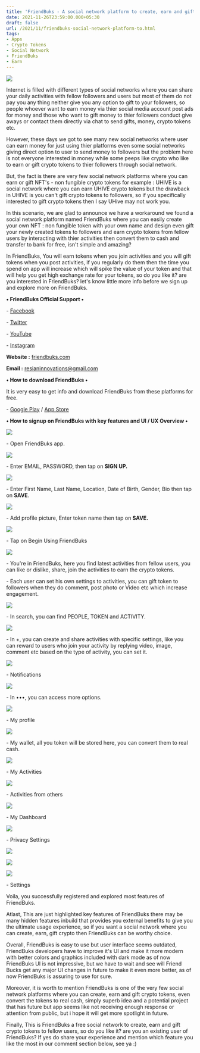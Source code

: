 ```yaml
---
title: 'FriendBuks - A social network platform to create, earn and gift crypto tokens for free.'
date: 2021-11-26T23:59:00.000+05:30
draft: false
url: /2021/11/friendbuks-social-network-platform-to.html
tags: 
- Apps
- Crypto Tokens
- Social Network
- FriendBuks
- Earn
---
```


 [![](https://lh3.googleusercontent.com/-ns2Zj1VCMKU/YaE71n9zyBI/AAAAAAAAHik/NwR8gcWUGcc7KSt-6K75JeMFo1u59_rEwCLcBGAsYHQ/s1600/1637956564262263-0.png)](https://lh3.googleusercontent.com/-ns2Zj1VCMKU/YaE71n9zyBI/AAAAAAAAHik/NwR8gcWUGcc7KSt-6K75JeMFo1u59_rEwCLcBGAsYHQ/s1600/1637956564262263-0.png) 

  

Internet is filled with different types of social networks where you can share your daily activities with fellow followers and users but most of them do not pay you any thing neither give you any option to gift to your followers, so people whoever want to earn money via thier social media account post ads for money and those who want to gift money to thier followers conduct give aways or contact them directly via chat to send gifts, money, crypto tokens etc.

  

However, these days we got to see many new social networks where user can earn money for just using thier platforms even some social networks giving direct option to user to send money to followers but the problem here is not everyone interested in money while some peeps like crypto who like to earn or gift crypto tokens to thier followers through social network.

  

But, the fact is there are very few social network platforms where you can earn or gift NFT's - non fungible crypto tokens for example : UHIVE is a social network where you can earn UHIVE crypto tokens but the drawback in UHIVE is you can't gift crypto tokens to followers, so if you specifically interested to gift crypto tokens then I say UHive may not work you. 

  

In this scenario, we are glad to announce we have a workaround we found a social network platform named FriendBuks where you can easily create your own NFT : non fungible token with your own name and design even gift your newly created tokens to followers and earn crypto tokens from fellow users by interacting with thier activities then convert them to cash and transfer to bank for free, isn't simple and amazing?

  

In FriendBuks, You will earn tokens when you join activities and you will gift tokens when you post activities, if you regularly do them then the time you spend on app will increase which will spike the value of your token and that will help you get high exchange rate for your tokens, so do you like it? are you interested in FriendBuks? let's know little more info before we sign up and explore more on FriendBuks.

  

**• FriendBuks Official Support •**

\- [Facebook](https://www.facebook.com/FriendBuks/)

\- [Twitter](https://twitter.com/FriendBuks)

\- [YouTube](https://www.youtube.com/channel/UCH4-n6dTjoxRcYy_vhNBdjQ/featured?view_as=subscriber)

\- [Instagram](https://www.instagram.com/friendbuks/)

**Website :** [friendbuks.com](http://friendbuks.com)

**Email :** [resianinnovations@gmail.com](mailto:resianinnovations@gmail.com)

**• How to download FriendBuks •**

It is very easy to get info and download FriendBuks from these platforms for free.

  

\- [Google Play](https://play.google.com/store/apps/details?id=com.resianinnovations.friendbuks.droid.friendbuks_droid) / [App Store](https://itunes.apple.com/us/app/friendbuks/id1334720320)

**• How to signup on FriendBuks with key features and UI / UX Overview •**

 **[![](https://lh3.googleusercontent.com/-Z_0260qfOuA/YaE7034D05I/AAAAAAAAHig/EfnyVwQT8P0FBUttmkYnvWiSYV1CBN4cgCLcBGAsYHQ/s1600/1637956560832473-1.png)](https://lh3.googleusercontent.com/-Z_0260qfOuA/YaE7034D05I/AAAAAAAAHig/EfnyVwQT8P0FBUttmkYnvWiSYV1CBN4cgCLcBGAsYHQ/s1600/1637956560832473-1.png)** 

\- Open FriendBuks app.

  

 [![](https://lh3.googleusercontent.com/-6KmDUHHu-Ao/YaE70LZdUUI/AAAAAAAAHic/Ujnje6_NBTQbYuGP4hByllKISfWYQ5IWQCLcBGAsYHQ/s1600/1637956557634388-2.png)](https://lh3.googleusercontent.com/-6KmDUHHu-Ao/YaE70LZdUUI/AAAAAAAAHic/Ujnje6_NBTQbYuGP4hByllKISfWYQ5IWQCLcBGAsYHQ/s1600/1637956557634388-2.png) 

  

\- Enter EMAIL, PASSWORD, then tap on **SIGN UP.**

 **[![](https://lh3.googleusercontent.com/-GODGxQeTt50/YaE7zRNRJuI/AAAAAAAAHiY/atqt4t1e6AM-NZ9CsIDDkrVE9WHjSgEhACLcBGAsYHQ/s1600/1637956554188477-3.png)](https://lh3.googleusercontent.com/-GODGxQeTt50/YaE7zRNRJuI/AAAAAAAAHiY/atqt4t1e6AM-NZ9CsIDDkrVE9WHjSgEhACLcBGAsYHQ/s1600/1637956554188477-3.png)** 

\- Enter First Name, Last Name, Location, Date of Birth, Gender, Bio then tap on **SAVE**.

  

 [![](https://lh3.googleusercontent.com/-XFSsTIi6_P0/YaE7ybcj2zI/AAAAAAAAHiU/VZ09JkbU83YBdb73FUHGIXsU3fNnxH_KgCLcBGAsYHQ/s1600/1637956551036391-4.png)](https://lh3.googleusercontent.com/-XFSsTIi6_P0/YaE7ybcj2zI/AAAAAAAAHiU/VZ09JkbU83YBdb73FUHGIXsU3fNnxH_KgCLcBGAsYHQ/s1600/1637956551036391-4.png) 

  

\- Add profile picture, Enter token name then tap on **SAVE.**

 **[![](https://lh3.googleusercontent.com/-XaIvYWQRAUg/YaE7xn_CKYI/AAAAAAAAHiQ/3luj828FaUEOv4osjxDMeBglIMCKToW4wCLcBGAsYHQ/s1600/1637956547895963-5.png)](https://lh3.googleusercontent.com/-XaIvYWQRAUg/YaE7xn_CKYI/AAAAAAAAHiQ/3luj828FaUEOv4osjxDMeBglIMCKToW4wCLcBGAsYHQ/s1600/1637956547895963-5.png)** 

  

\- Tap on Begin Using FriendBuks

  

 [![](https://lh3.googleusercontent.com/-YHM_L6tnG-s/YaE7w95mCVI/AAAAAAAAHiM/ZldpTEEISGMZHzXhI5k-fmvDhR2RRS_KwCLcBGAsYHQ/s1600/1637956544700636-6.png)](https://lh3.googleusercontent.com/-YHM_L6tnG-s/YaE7w95mCVI/AAAAAAAAHiM/ZldpTEEISGMZHzXhI5k-fmvDhR2RRS_KwCLcBGAsYHQ/s1600/1637956544700636-6.png) 

  

\- You're in FriendBuks, here you find latest activities from fellow users, you can like or dislike, share, join the activities to earn the crypto tokens.

  

\- Each user can set his own settings to activities, you can gift token to followers when they do comment, post photo or Video etc which increase engagement.

  

 [![](https://lh3.googleusercontent.com/-2nj8Nt-AZ8M/YaE7wCI9HQI/AAAAAAAAHiI/HB7mj3tC16QOe97rqmhvEQ2HelZlaxZGgCLcBGAsYHQ/s1600/1637956541750194-7.png)](https://lh3.googleusercontent.com/-2nj8Nt-AZ8M/YaE7wCI9HQI/AAAAAAAAHiI/HB7mj3tC16QOe97rqmhvEQ2HelZlaxZGgCLcBGAsYHQ/s1600/1637956541750194-7.png) 

  

\- In search, you can find PEOPLE, TOKEN and ACTIVITY.

  

 [![](https://lh3.googleusercontent.com/-HTXsUs1Tj4M/YaE7vWCwrtI/AAAAAAAAHiE/OPkjvfWEKZMIjP1iP94DNv5zyqKsKWbNwCLcBGAsYHQ/s1600/1637956538434327-8.png)](https://lh3.googleusercontent.com/-HTXsUs1Tj4M/YaE7vWCwrtI/AAAAAAAAHiE/OPkjvfWEKZMIjP1iP94DNv5zyqKsKWbNwCLcBGAsYHQ/s1600/1637956538434327-8.png) 

  

\- In +, you can create and share activities with specific settings, like you can reward to users who join your activity by replying video, image, comment etc based on the type of activity, you can set it.

  

 [![](https://lh3.googleusercontent.com/-_RqAFpesyF0/YaE7ubKl8MI/AAAAAAAAHiA/q2qPE58fmWwfUnkD46kDF0v2E2EeCf_RwCLcBGAsYHQ/s1600/1637956535302518-9.png)](https://lh3.googleusercontent.com/-_RqAFpesyF0/YaE7ubKl8MI/AAAAAAAAHiA/q2qPE58fmWwfUnkD46kDF0v2E2EeCf_RwCLcBGAsYHQ/s1600/1637956535302518-9.png) 

  

\- Notifications

  

 [![](https://lh3.googleusercontent.com/-Qroyum8vCp8/YaE7tlp3JWI/AAAAAAAAHh8/6LxoD744sXISxhk2Dgq05pUuZe5psHcoQCLcBGAsYHQ/s1600/1637956531576292-10.png)](https://lh3.googleusercontent.com/-Qroyum8vCp8/YaE7tlp3JWI/AAAAAAAAHh8/6LxoD744sXISxhk2Dgq05pUuZe5psHcoQCLcBGAsYHQ/s1600/1637956531576292-10.png) 

  

\- In •••, you can access more options.

  

 [![](https://lh3.googleusercontent.com/-8pqox87IajE/YaE7sruXbBI/AAAAAAAAHh4/W7jLkZWyx2YYk4MaYj5r-SIr-O02enQ3gCLcBGAsYHQ/s1600/1637956527546362-11.png)](https://lh3.googleusercontent.com/-8pqox87IajE/YaE7sruXbBI/AAAAAAAAHh4/W7jLkZWyx2YYk4MaYj5r-SIr-O02enQ3gCLcBGAsYHQ/s1600/1637956527546362-11.png) 

  

\- My profile

  

 [![](https://lh3.googleusercontent.com/-JFn-ScTAojc/YaE7rs1CVRI/AAAAAAAAHh0/V7XDF1f2IN8azPkxzyUlx2QdoA08tjY3wCLcBGAsYHQ/s1600/1637956522579250-12.png)](https://lh3.googleusercontent.com/-JFn-ScTAojc/YaE7rs1CVRI/AAAAAAAAHh0/V7XDF1f2IN8azPkxzyUlx2QdoA08tjY3wCLcBGAsYHQ/s1600/1637956522579250-12.png) 

  

  

\- My wallet, all you token will be stored here, you can convert them to real cash.

  

 [![](https://lh3.googleusercontent.com/-on-EyVd4_cQ/YaE7qesbVPI/AAAAAAAAHhw/GwkPFYtdLLU3QHR19WSV8VSmcYx6ETwbwCLcBGAsYHQ/s1600/1637956518237824-13.png)](https://lh3.googleusercontent.com/-on-EyVd4_cQ/YaE7qesbVPI/AAAAAAAAHhw/GwkPFYtdLLU3QHR19WSV8VSmcYx6ETwbwCLcBGAsYHQ/s1600/1637956518237824-13.png) 

  

\- My Activities

  

 [![](https://lh3.googleusercontent.com/-duraBhpNPBU/YaE7pWVTx1I/AAAAAAAAHhs/sKo7uz5j4sU0hOQNn3tlayv1NTGxdkuFQCLcBGAsYHQ/s1600/1637956513535357-14.png)](https://lh3.googleusercontent.com/-duraBhpNPBU/YaE7pWVTx1I/AAAAAAAAHhs/sKo7uz5j4sU0hOQNn3tlayv1NTGxdkuFQCLcBGAsYHQ/s1600/1637956513535357-14.png) 

  

\- Activities from others

  

 [![](https://lh3.googleusercontent.com/-xhZ6DZc1_84/YaE7od5yKwI/AAAAAAAAHho/MYNltVnMA4AQF6F6oZSmZe33AHVE7JU9gCLcBGAsYHQ/s1600/1637956495968502-15.png)](https://lh3.googleusercontent.com/-xhZ6DZc1_84/YaE7od5yKwI/AAAAAAAAHho/MYNltVnMA4AQF6F6oZSmZe33AHVE7JU9gCLcBGAsYHQ/s1600/1637956495968502-15.png) 

  

\- My Dashboard

  

 [![](https://lh3.googleusercontent.com/-CPogS6rE1Vs/YaE7gWX6vnI/AAAAAAAAHhg/b4trNfihCtIrR_qY7dP2Qgl3rARSTqf2ACLcBGAsYHQ/s1600/1637956462808938-16.png)](https://lh3.googleusercontent.com/-CPogS6rE1Vs/YaE7gWX6vnI/AAAAAAAAHhg/b4trNfihCtIrR_qY7dP2Qgl3rARSTqf2ACLcBGAsYHQ/s1600/1637956462808938-16.png) 

  

\- Privacy Settings

  

 [![](https://lh3.googleusercontent.com/-8d_tqo2mHLk/YaE7bWEoKMI/AAAAAAAAHhY/XNaf0x8wzrgaVD2HsiDp0zb-bkVuchChQCLcBGAsYHQ/s1600/1637956445807545-17.png)](https://lh3.googleusercontent.com/-8d_tqo2mHLk/YaE7bWEoKMI/AAAAAAAAHhY/XNaf0x8wzrgaVD2HsiDp0zb-bkVuchChQCLcBGAsYHQ/s1600/1637956445807545-17.png) 

  

  

 [![](https://lh3.googleusercontent.com/-F4qOgRSXcTU/YaE7XZ1ouWI/AAAAAAAAHhU/599k7X1fuYUm4Yw6hQBHNtzBW2_5vtDbACLcBGAsYHQ/s1600/1637956418462144-18.png)](https://lh3.googleusercontent.com/-F4qOgRSXcTU/YaE7XZ1ouWI/AAAAAAAAHhU/599k7X1fuYUm4Yw6hQBHNtzBW2_5vtDbACLcBGAsYHQ/s1600/1637956418462144-18.png) 

  

  

 [![](https://lh3.googleusercontent.com/-NPCNMpwX0cw/YaE7QSxZ5gI/AAAAAAAAHhQ/NttHh1o3urUrqqm1lIh1K-yW4_DC6-24wCLcBGAsYHQ/s1600/1637956391120810-19.png)](https://lh3.googleusercontent.com/-NPCNMpwX0cw/YaE7QSxZ5gI/AAAAAAAAHhQ/NttHh1o3urUrqqm1lIh1K-yW4_DC6-24wCLcBGAsYHQ/s1600/1637956391120810-19.png) 

  

\- Settings

  

Voila, you successfully registered and explored most features of FriendBuks.

  

Atlast, This are just highlighted key features of FriendBuks there may be many hidden features inbuild that provides you external benefits to give you the ultimate usage experience, so if you want a social network where you can create, earn, gift crypto then FriendBuks can be worthy choice.

  

Overall, FriendBuks is easy to use but user interface seems outdated, FriendBuks developers have to improve it's UI and make it more modern with better colors and graphics included with dark mode as of now FriendBuks UI is not impressive, but we have to wait and see will Friend Bucks get any major UI changes in future to make it even more better, as of now FriendBuks is assuring to use for sure.

  

Moreover, it is worth to mention FriendBuks is one of the very few social network platforms where you can create, earn and gift crypto tokens, even convert the tokens to real cash, simply superb idea and a potential project that has future but app seems like not receiving enough response or attention from public, but i hope it will get more spotlight in future.

  

Finally, This is FriendBuks a free social network to create, earn and gift crypto tokens to fellow users, so do you like it? are you an existing user of FriendBuks? If yes do share your experience and mention which feature you like the most in our comment section below, see ya :)